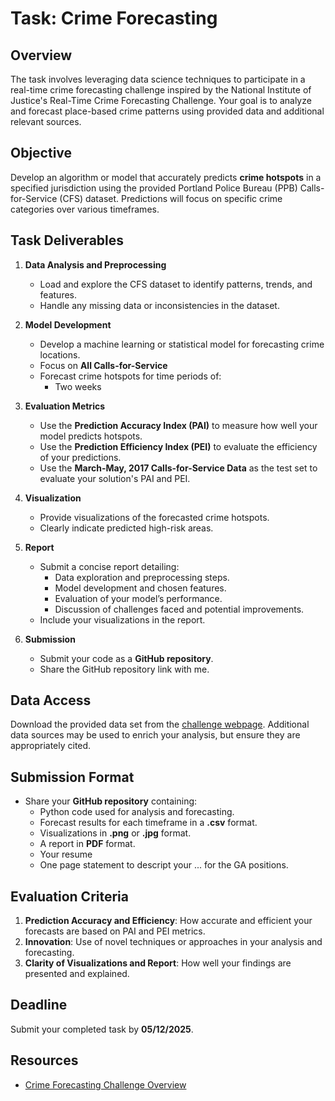 # Task: Crime Forecasting

## Overview

The task involves leveraging data science techniques to participate in a real-time crime forecasting challenge inspired by the National Institute of Justice's Real-Time Crime Forecasting Challenge. Your goal is to analyze and forecast place-based crime patterns using provided data and additional relevant sources.

## Objective

Develop an algorithm or model that accurately predicts **crime hotspots** in a specified jurisdiction using the provided Portland Police Bureau (PPB) Calls-for-Service (CFS) dataset. Predictions will focus on specific crime categories over various timeframes.

## Task Deliverables

1. **Data Analysis and Preprocessing**

   - Load and explore the CFS dataset to identify patterns, trends, and features.
   - Handle any missing data or inconsistencies in the dataset.

2. **Model Development**

   - Develop a machine learning or statistical model for forecasting crime locations.
   - Focus on **All Calls-for-Service**
   - Forecast crime hotspots for time periods of:
     - Two weeks

3. **Evaluation Metrics**

   - Use the **Prediction Accuracy Index (PAI)** to measure how well your model predicts hotspots.
   - Use the **Prediction Efficiency Index (PEI)** to evaluate the efficiency of your predictions.
   - Use the **March-May, 2017 Calls-for-Service Data** as the test set to evaluate your solution's PAI and PEI.

4. **Visualization**

   - Provide visualizations of the forecasted crime hotspots.
   - Clearly indicate predicted high-risk areas.

5. **Report**

   - Submit a concise report detailing:
     - Data exploration and preprocessing steps.
     - Model development and chosen features.
     - Evaluation of your model’s performance.
     - Discussion of challenges faced and potential improvements.
   - Include your visualizations in the report.

6. **Submission**
   - Submit your code as a **GitHub repository**.
   - Share the GitHub repository link with me.

## Data Access

Download the provided data set from the [challenge webpage](https://nij.ojp.gov/funding/real-time-crime-forecasting-challenge-posting). Additional data sources may be used to enrich your analysis, but ensure they are appropriately cited.

## Submission Format

- Share your **GitHub repository** containing:
  - Python code used for analysis and forecasting.
  - Forecast results for each timeframe in a **.csv** format.
  - Visualizations in **.png** or **.jpg** format.
  - A report in **PDF** format.
  - Your resume
  - One page statement to descript your ... for the GA positions.

## Evaluation Criteria

1. **Prediction Accuracy and Efficiency**: How accurate and efficient your forecasts are based on PAI and PEI metrics.
2. **Innovation**: Use of novel techniques or approaches in your analysis and forecasting.
3. **Clarity of Visualizations and Report**: How well your findings are presented and explained.

## Deadline

Submit your completed task by **05/12/2025**.

## Resources

- [Crime Forecasting Challenge Overview](../assets/pdf/crime-hotspots-forecasting.pdf)
